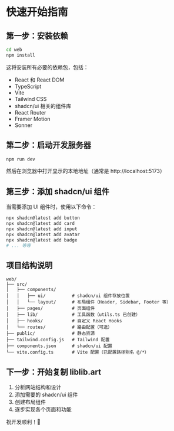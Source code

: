 # 快速开始指南

## 第一步：安装依赖

```bash
cd web
npm install
```

这将安装所有必要的依赖包，包括：
- React 和 React DOM
- TypeScript
- Vite
- Tailwind CSS
- shadcn/ui 相关的组件库
- React Router
- Framer Motion
- Sonner

## 第二步：启动开发服务器

```bash
npm run dev
```

然后在浏览器中打开显示的本地地址（通常是 http://localhost:5173）

## 第三步：添加 shadcn/ui 组件

当需要添加 UI 组件时，使用以下命令：

```bash
npx shadcn@latest add button
npx shadcn@latest add card
npx shadcn@latest add input
npx shadcn@latest add avatar
npx shadcn@latest add badge
# ... 等等
```

## 项目结构说明

```
web/
├── src/
│   ├── components/
│   │   ├── ui/          # shadcn/ui 组件存放位置
│   │   └── layout/      # 布局组件（Header, Sidebar, Footer 等）
│   ├── pages/           # 页面组件
│   ├── lib/             # 工具函数（utils.ts 已创建）
│   ├── hooks/           # 自定义 React Hooks
│   └── routes/          # 路由配置（可选）
├── public/              # 静态资源
├── tailwind.config.js   # Tailwind 配置
├── components.json      # shadcn/ui 配置
└── vite.config.ts       # Vite 配置（已配置路径别名 @/*）
```

## 下一步：开始复制 liblib.art

1. 分析网站结构和设计
2. 添加需要的 shadcn/ui 组件
3. 创建布局组件
4. 逐步实现各个页面和功能

祝开发顺利！🎉

